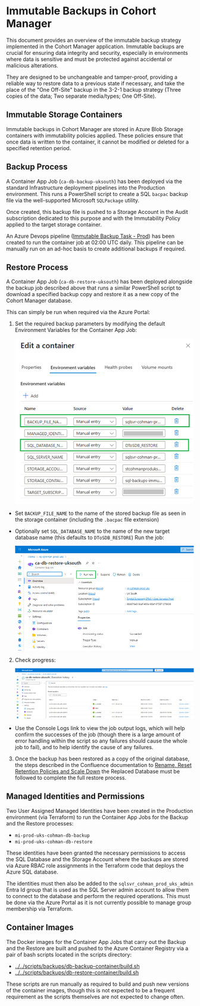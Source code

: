 # Immutable Backups in Cohort Manager

This document provides an overview of the immutable backup strategy implemented in the Cohort Manager application. Immutable backups are crucial for ensuring data integrity and security, especially in environments where data is sensitive and must be protected against accidental or malicious alterations. 

They are designed to be unchangeable and tamper-proof, providing a reliable way to restore data to a previous state if necessary, and take the place of the "One Off-Site" backup in the 3-2-1 backup strategy (Three copies of the data; Two separate media/types; One Off-Site).

## Immutable Storage Containers

Immutable backups in Cohort Manager are stored in Azure Blob Storage containers with immutability policies applied. These policies ensure that once data is written to the container, it cannot be modified or deleted for a specified retention period.

## Backup Process

A Container App Job (`ca-db-backup-uksouth`) has been deployed via the standard Infrastructure deployment pipelines into the Production environment. This runs a PowerShell script to create a SQL `bacpac` backup file via the well-supported Microsoft `SQLPackage` utility.

Once created, this backup file is pushed to a Storage Account in the Audit subscription dedicated to this purpose and with the Immutability Policy applied to the target storage container.

An Azure Devops pipeline ([Immutable Backup Task - Prod](https://dev.azure.com/nhse-dtos/dtos-cohort-manager/_build?definitionId=106)) has been created to run the container job at 02:00 UTC daily. This pipeline can be manually run on an ad-hoc basis to create additional backups if required.

## Restore Process
A Container App Job (`ca-db-restore-uksouth`) has been deployed alongside the backup job described above that runs a similar PowerShell script to download a specified backup copy and restore it as a new copy of the Cohort Manager database.

This can simply be run when required via the Azure Portal:

1. Set the required backup parameters by modifying the default Environment Variables for the Container App Job:

   ![Container environment variables](./images/immutable_backups_image.png)

* Set `BACKUP_FILE_NAME` to the name of the stored backup file as seen in the storage container (including the `.bacpac` file extension)
* Optionally set `SQL_DATABASE_NAME` to the name of the new target database name (this defaults to `DToSDB_RESTORE`)
Run the job:

    ![Run container app job](./images/immutable_backups_image-1.png)

2. Check progress:

    ![alt text](./images/immutable_backups_image-2.png)

* Use the Console Logs link to view the job output logs, which will help confirm the successes of the job (though there is a large amount of error handling within the script so any failures should cause the whole job to fail), and to help identify the cause of any failures.

3. Once the backup has been restored as a copy of the original database, the steps described in the Confluence documentation to [Rename, Reset Retention Policies and Scale Down](https://nhsd-confluence.digital.nhs.uk/spaces/DTS/pages/1018845935/Azure+SQL+Database+Restore+Process) the Replaced Database must be followed to complete the full restore process.

## Managed Identities and Permissions

Two User Assigned Managed Identities have been created in the Production environment (via Terraform) to run the Container App Jobs for the Backup and the Restore processes:

* `mi-prod-uks-cohman-db-backup`
* `mi-prod-uks-cohman-db-restore`

These identities have been granted the necessary permissions to access the SQL Database and the Storage Account where the backups are stored via Azure RBAC role assignments in the Terraform code that deploys the Azure SQL database.

The identities must then also be added to the `sqlsvr_cohman_prod_uks_admin` Entra Id group that is used as the SQL Server admin account to allow them to connect to the database and perform the required operations. This must be done via the Azure Portal as it is not currently possible to manage group membership via Terraform.

## Container Images

The Docker images for the Container App Jobs that carry out the Backup and the Restore are built and pushed to the Azure Container Registry via a pair of bash scripts located in the scripts directory:
* [../../scripts/backups/db-backup-container/build.sh](../../scripts/backups/db-backup-container/build.sh)
* [../../scripts/backups/db-restore-container/build.sh](../../scripts/backups/db-restore-container/build.sh)

These scripts are run manually as required to build and push new versions of the container images, though this is not expected to be a frequent requirement as the scripts themselves are not expected to change often.
